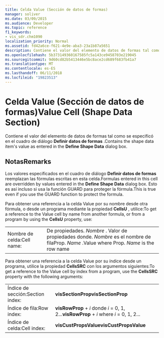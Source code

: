 ```yaml
---
title: Celda Value (Sección de datos de formas)
manager: soliver
ms.date: 03/09/2015
ms.audience: Developer
ms.topic: reference
f1_keywords:
- vis_sdr.chm1090
localization_priority: Normal
ms.assetid: fd42a6ce-f621-4e9e-aba3-23a1b87a5651
description: Contiene el valor del elemento de datos de formas tal como se especificó en el cuadro de diálogo Definir datos de formas.
ms.openlocfilehash: 5b373149360167585fc5a143ce9458703e219045
ms.sourcegitcommit: 9d60cd82b5413446e5bc8ace2cd689f683fb41a7
ms.translationtype: MT
ms.contentlocale: es-ES
ms.lasthandoff: 06/11/2018
ms.locfileid: "19823513"
---
```

# <a name="value-cell-shape-data-section"></a><span data-ttu-id="400e1-103">Celda Value (Sección de datos de formas)</span><span class="sxs-lookup"><span data-stu-id="400e1-103">Value Cell (Shape Data Section)</span></span>

<span data-ttu-id="400e1-104">Contiene el valor del elemento de datos de formas tal como se especificó en el cuadro de diálogo **Definir datos de formas** .</span><span class="sxs-lookup"><span data-stu-id="400e1-104">Contains the shape data item's value as entered in the **Define Shape Data** dialog box.</span></span> 
  
## <a name="remarks"></a><span data-ttu-id="400e1-105">Notas</span><span class="sxs-lookup"><span data-stu-id="400e1-105">Remarks</span></span>

<span data-ttu-id="400e1-106">Los valores especificados en el cuadro de diálogo **Definir datos de formas** reemplazan las fórmulas escritas en esta celda.</span><span class="sxs-lookup"><span data-stu-id="400e1-106">Formulas entered in this cell are overridden by values entered in the **Define Shape Data** dialog box.</span></span> <span data-ttu-id="400e1-107">Esto es así incluso si usa la función GUARD para proteger la fórmula.</span><span class="sxs-lookup"><span data-stu-id="400e1-107">This is true even if you use the GUARD function to protect the formula.</span></span> 
  
<span data-ttu-id="400e1-108">Para obtener una referencia a la celda Value por su nombre desde otra fórmula, o desde un programa mediante la propiedad **CellsU** , utilice:</span><span class="sxs-lookup"><span data-stu-id="400e1-108">To get a reference to the Value cell by name from another formula, or from a program by using the **CellsU** property, use:</span></span> 
  
|||
|:-----|:-----|
| <span data-ttu-id="400e1-109">Nombre de celda:</span><span class="sxs-lookup"><span data-stu-id="400e1-109">Cell name:</span></span>  <br/> | <span data-ttu-id="400e1-110">De propiedades.  *Nombre* . Valor de propiedades donde.  *Nombre* es el nombre de fila</span><span class="sxs-lookup"><span data-stu-id="400e1-110">Prop.  *Name*  .Value where Prop.  *Name*  is the row name</span></span>  <br/> |
   
<span data-ttu-id="400e1-111">Para obtener una referencia a la celda Value por su índice desde un programa, utilice la propiedad **CellsSRC** con los argumentos siguientes:</span><span class="sxs-lookup"><span data-stu-id="400e1-111">To get a reference to the Value cell by index from a program, use the **CellsSRC** property with the following arguments:</span></span> 
  
|||
|:-----|:-----|
| <span data-ttu-id="400e1-112">Índice de sección:</span><span class="sxs-lookup"><span data-stu-id="400e1-112">Section index:</span></span>  <br/> |<span data-ttu-id="400e1-113">**visSectionProp**</span><span class="sxs-lookup"><span data-stu-id="400e1-113">**visSectionProp**</span></span> <br/> |
| <span data-ttu-id="400e1-114">Índice de fila:</span><span class="sxs-lookup"><span data-stu-id="400e1-114">Row index:</span></span>  <br/> |<span data-ttu-id="400e1-115">**visRowProp** +  *i* donde *i* = 0, 1, 2...</span><span class="sxs-lookup"><span data-stu-id="400e1-115">**visRowProp** +  *i*  where  *i*  = 0, 1, 2...</span></span>  <br/> |
| <span data-ttu-id="400e1-116">Índice de celda:</span><span class="sxs-lookup"><span data-stu-id="400e1-116">Cell index:</span></span>  <br/> |<span data-ttu-id="400e1-117">**visCustPropsValue**</span><span class="sxs-lookup"><span data-stu-id="400e1-117">**visCustPropsValue**</span></span> <br/> |
   

